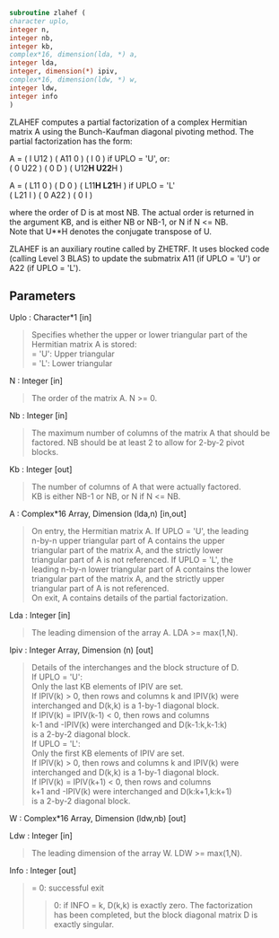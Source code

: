```fortran  
subroutine zlahef (  
character uplo,  
integer n,  
integer nb,  
integer kb,  
complex*16, dimension(lda, *) a,  
integer lda,  
integer, dimension(*) ipiv,  
complex*16, dimension(ldw, *) w,  
integer ldw,  
integer info  
)  
```  
  
ZLAHEF computes a partial factorization of a complex Hermitian  
matrix A using the Bunch-Kaufman diagonal pivoting method. The  
partial factorization has the form:  
  
A  =  ( I  U12 ) ( A11  0  ) (  I      0     )  if UPLO = 'U', or:  
( 0  U22 ) (  0   D  ) ( U12**H U22**H )  
  
A  =  ( L11  0 ) (  D   0  ) ( L11**H L21**H )  if UPLO = 'L'  
( L21  I ) (  0  A22 ) (  0      I     )  
  
where the order of D is at most NB. The actual order is returned in  
the argument KB, and is either NB or NB-1, or N if N <= NB.  
Note that U**H denotes the conjugate transpose of U.  
  
ZLAHEF is an auxiliary routine called by ZHETRF. It uses blocked code  
(calling Level 3 BLAS) to update the submatrix A11 (if UPLO = 'U') or  
A22 (if UPLO = 'L').  
  
## Parameters  
Uplo : Character*1 [in]  
> Specifies whether the upper or lower triangular part of the  
> Hermitian matrix A is stored:  
> = 'U':  Upper triangular  
> = 'L':  Lower triangular  
  
N : Integer [in]  
> The order of the matrix A.  N >= 0.  
  
Nb : Integer [in]  
> The maximum number of columns of the matrix A that should be  
> factored.  NB should be at least 2 to allow for 2-by-2 pivot  
> blocks.  
  
Kb : Integer [out]  
> The number of columns of A that were actually factored.  
> KB is either NB-1 or NB, or N if N <= NB.  
  
A : Complex*16 Array, Dimension (lda,n) [in,out]  
> On entry, the Hermitian matrix A.  If UPLO = 'U', the leading  
> n-by-n upper triangular part of A contains the upper  
> triangular part of the matrix A, and the strictly lower  
> triangular part of A is not referenced.  If UPLO = 'L', the  
> leading n-by-n lower triangular part of A contains the lower  
> triangular part of the matrix A, and the strictly upper  
> triangular part of A is not referenced.  
> On exit, A contains details of the partial factorization.  
  
Lda : Integer [in]  
> The leading dimension of the array A.  LDA >= max(1,N).  
  
Ipiv : Integer Array, Dimension (n) [out]  
> Details of the interchanges and the block structure of D.  
> If UPLO = 'U':  
> Only the last KB elements of IPIV are set.  
> If IPIV(k) > 0, then rows and columns k and IPIV(k) were  
> interchanged and D(k,k) is a 1-by-1 diagonal block.  
> If IPIV(k) = IPIV(k-1) < 0, then rows and columns  
> k-1 and -IPIV(k) were interchanged and D(k-1:k,k-1:k)  
> is a 2-by-2 diagonal block.  
> If UPLO = 'L':  
> Only the first KB elements of IPIV are set.  
> If IPIV(k) > 0, then rows and columns k and IPIV(k) were  
> interchanged and D(k,k) is a 1-by-1 diagonal block.  
> If IPIV(k) = IPIV(k+1) < 0, then rows and columns  
> k+1 and -IPIV(k) were interchanged and D(k:k+1,k:k+1)  
> is a 2-by-2 diagonal block.  
  
W : Complex*16 Array, Dimension (ldw,nb) [out]  
  
Ldw : Integer [in]  
> The leading dimension of the array W.  LDW >= max(1,N).  
  
Info : Integer [out]  
> = 0: successful exit  
> > 0: if INFO = k, D(k,k) is exactly zero.  The factorization  
> has been completed, but the block diagonal matrix D is  
> exactly singular.  
  
